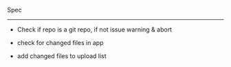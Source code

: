 Spec

---------


- Check if repo is a git repo, if not issue warning & abort

- check for changed files in app

- add changed files to upload list
